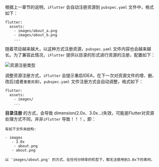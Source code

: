 根据上一章节的说明，`iFlutter` 会自动注册资源到 `pubspec.yaml` 文件中，格式如下：
```
flutter:
  assets:
    - images/about_a.png
    - images/about_b.png
    ...

```
随着项目越来越大，以这种方式注册资源，`pubspec.yaml` 文件内容也会越来越长。为了兼容此情况，`iFlutter` 提供以目录的形式进行资源的注册，配置如下：

![资源注册类型](https://iflutter.toolu.cn/configs/fold_register.png)

调整资源注册方式，`iFlutter` 会提示重启IDEA，在下一次对资源文件的增、删、改后(或者`重置资源`)，`pubspec.yaml` 文件注册方式会自动调整，格式如下：

```
flutter:
  assets:
    - images/
    ...

```

**目录注册** 的方式，会导致 dimension(2.0x、3.0x...)失效，可能是Flutter对资源处理方式不同，并非`iFlutter` 导致！！！，即：

```
有如下文件夹结构:

- images
   - 3.0x
    - about.png
   - about.png

以 'images/about.png' 的方式，在任何分辨率的机型下，都无法使用到3.0x下的素材。

```

